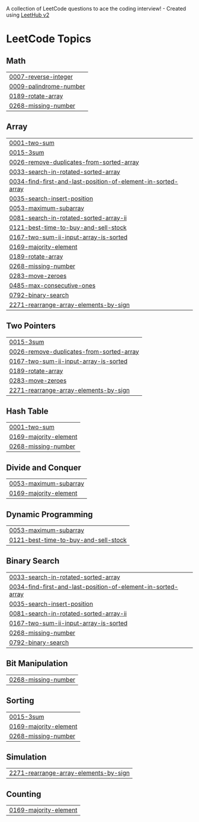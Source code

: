 A collection of LeetCode questions to ace the coding interview! - Created using [LeetHub v2](https://github.com/arunbhardwaj/LeetHub-2.0)
<!---LeetCode Topics Start-->
# LeetCode Topics
## Math
|  |
| ------- |
| [0007-reverse-integer](https://github.com/Nehanshu-codechamp/Leetcode_question/tree/master/0007-reverse-integer) |
| [0009-palindrome-number](https://github.com/Nehanshu-codechamp/Leetcode_question/tree/master/0009-palindrome-number) |
| [0189-rotate-array](https://github.com/Nehanshu-codechamp/Leetcode_question/tree/master/0189-rotate-array) |
| [0268-missing-number](https://github.com/Nehanshu-codechamp/Leetcode_question/tree/master/0268-missing-number) |
## Array
|  |
| ------- |
| [0001-two-sum](https://github.com/Nehanshu-codechamp/Leetcode_question/tree/master/0001-two-sum) |
| [0015-3sum](https://github.com/Nehanshu-codechamp/Leetcode_question/tree/master/0015-3sum) |
| [0026-remove-duplicates-from-sorted-array](https://github.com/Nehanshu-codechamp/Leetcode_question/tree/master/0026-remove-duplicates-from-sorted-array) |
| [0033-search-in-rotated-sorted-array](https://github.com/Nehanshu-codechamp/Leetcode_question/tree/master/0033-search-in-rotated-sorted-array) |
| [0034-find-first-and-last-position-of-element-in-sorted-array](https://github.com/Nehanshu-codechamp/Leetcode_question/tree/master/0034-find-first-and-last-position-of-element-in-sorted-array) |
| [0035-search-insert-position](https://github.com/Nehanshu-codechamp/Leetcode_question/tree/master/0035-search-insert-position) |
| [0053-maximum-subarray](https://github.com/Nehanshu-codechamp/Leetcode_question/tree/master/0053-maximum-subarray) |
| [0081-search-in-rotated-sorted-array-ii](https://github.com/Nehanshu-codechamp/Leetcode_question/tree/master/0081-search-in-rotated-sorted-array-ii) |
| [0121-best-time-to-buy-and-sell-stock](https://github.com/Nehanshu-codechamp/Leetcode_question/tree/master/0121-best-time-to-buy-and-sell-stock) |
| [0167-two-sum-ii-input-array-is-sorted](https://github.com/Nehanshu-codechamp/Leetcode_question/tree/master/0167-two-sum-ii-input-array-is-sorted) |
| [0169-majority-element](https://github.com/Nehanshu-codechamp/Leetcode_question/tree/master/0169-majority-element) |
| [0189-rotate-array](https://github.com/Nehanshu-codechamp/Leetcode_question/tree/master/0189-rotate-array) |
| [0268-missing-number](https://github.com/Nehanshu-codechamp/Leetcode_question/tree/master/0268-missing-number) |
| [0283-move-zeroes](https://github.com/Nehanshu-codechamp/Leetcode_question/tree/master/0283-move-zeroes) |
| [0485-max-consecutive-ones](https://github.com/Nehanshu-codechamp/Leetcode_question/tree/master/0485-max-consecutive-ones) |
| [0792-binary-search](https://github.com/Nehanshu-codechamp/Leetcode_question/tree/master/0792-binary-search) |
| [2271-rearrange-array-elements-by-sign](https://github.com/Nehanshu-codechamp/Leetcode_question/tree/master/2271-rearrange-array-elements-by-sign) |
## Two Pointers
|  |
| ------- |
| [0015-3sum](https://github.com/Nehanshu-codechamp/Leetcode_question/tree/master/0015-3sum) |
| [0026-remove-duplicates-from-sorted-array](https://github.com/Nehanshu-codechamp/Leetcode_question/tree/master/0026-remove-duplicates-from-sorted-array) |
| [0167-two-sum-ii-input-array-is-sorted](https://github.com/Nehanshu-codechamp/Leetcode_question/tree/master/0167-two-sum-ii-input-array-is-sorted) |
| [0189-rotate-array](https://github.com/Nehanshu-codechamp/Leetcode_question/tree/master/0189-rotate-array) |
| [0283-move-zeroes](https://github.com/Nehanshu-codechamp/Leetcode_question/tree/master/0283-move-zeroes) |
| [2271-rearrange-array-elements-by-sign](https://github.com/Nehanshu-codechamp/Leetcode_question/tree/master/2271-rearrange-array-elements-by-sign) |
## Hash Table
|  |
| ------- |
| [0001-two-sum](https://github.com/Nehanshu-codechamp/Leetcode_question/tree/master/0001-two-sum) |
| [0169-majority-element](https://github.com/Nehanshu-codechamp/Leetcode_question/tree/master/0169-majority-element) |
| [0268-missing-number](https://github.com/Nehanshu-codechamp/Leetcode_question/tree/master/0268-missing-number) |
## Divide and Conquer
|  |
| ------- |
| [0053-maximum-subarray](https://github.com/Nehanshu-codechamp/Leetcode_question/tree/master/0053-maximum-subarray) |
| [0169-majority-element](https://github.com/Nehanshu-codechamp/Leetcode_question/tree/master/0169-majority-element) |
## Dynamic Programming
|  |
| ------- |
| [0053-maximum-subarray](https://github.com/Nehanshu-codechamp/Leetcode_question/tree/master/0053-maximum-subarray) |
| [0121-best-time-to-buy-and-sell-stock](https://github.com/Nehanshu-codechamp/Leetcode_question/tree/master/0121-best-time-to-buy-and-sell-stock) |
## Binary Search
|  |
| ------- |
| [0033-search-in-rotated-sorted-array](https://github.com/Nehanshu-codechamp/Leetcode_question/tree/master/0033-search-in-rotated-sorted-array) |
| [0034-find-first-and-last-position-of-element-in-sorted-array](https://github.com/Nehanshu-codechamp/Leetcode_question/tree/master/0034-find-first-and-last-position-of-element-in-sorted-array) |
| [0035-search-insert-position](https://github.com/Nehanshu-codechamp/Leetcode_question/tree/master/0035-search-insert-position) |
| [0081-search-in-rotated-sorted-array-ii](https://github.com/Nehanshu-codechamp/Leetcode_question/tree/master/0081-search-in-rotated-sorted-array-ii) |
| [0167-two-sum-ii-input-array-is-sorted](https://github.com/Nehanshu-codechamp/Leetcode_question/tree/master/0167-two-sum-ii-input-array-is-sorted) |
| [0268-missing-number](https://github.com/Nehanshu-codechamp/Leetcode_question/tree/master/0268-missing-number) |
| [0792-binary-search](https://github.com/Nehanshu-codechamp/Leetcode_question/tree/master/0792-binary-search) |
## Bit Manipulation
|  |
| ------- |
| [0268-missing-number](https://github.com/Nehanshu-codechamp/Leetcode_question/tree/master/0268-missing-number) |
## Sorting
|  |
| ------- |
| [0015-3sum](https://github.com/Nehanshu-codechamp/Leetcode_question/tree/master/0015-3sum) |
| [0169-majority-element](https://github.com/Nehanshu-codechamp/Leetcode_question/tree/master/0169-majority-element) |
| [0268-missing-number](https://github.com/Nehanshu-codechamp/Leetcode_question/tree/master/0268-missing-number) |
## Simulation
|  |
| ------- |
| [2271-rearrange-array-elements-by-sign](https://github.com/Nehanshu-codechamp/Leetcode_question/tree/master/2271-rearrange-array-elements-by-sign) |
## Counting
|  |
| ------- |
| [0169-majority-element](https://github.com/Nehanshu-codechamp/Leetcode_question/tree/master/0169-majority-element) |
<!---LeetCode Topics End-->